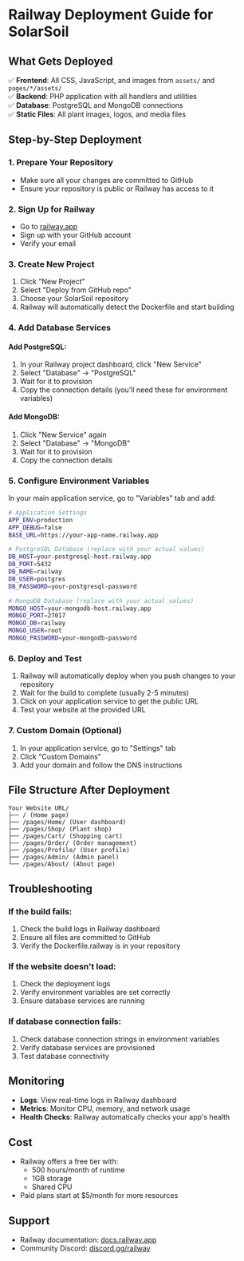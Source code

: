 # Railway Deployment Guide for SolarSoil

## What Gets Deployed

✅ **Frontend**: All CSS, JavaScript, and images from `assets/` and `pages/*/assets/`  
✅ **Backend**: PHP application with all handlers and utilities  
✅ **Database**: PostgreSQL and MongoDB connections  
✅ **Static Files**: All plant images, logos, and media files  

## Step-by-Step Deployment

### 1. Prepare Your Repository
- Make sure all your changes are committed to GitHub
- Ensure your repository is public or Railway has access to it

### 2. Sign Up for Railway
- Go to [railway.app](https://railway.app)
- Sign up with your GitHub account
- Verify your email

### 3. Create New Project
1. Click "New Project"
2. Select "Deploy from GitHub repo"
3. Choose your SolarSoil repository
4. Railway will automatically detect the Dockerfile and start building

### 4. Add Database Services

#### Add PostgreSQL:
1. In your Railway project dashboard, click "New Service"
2. Select "Database" → "PostgreSQL"
3. Wait for it to provision
4. Copy the connection details (you'll need these for environment variables)

#### Add MongoDB:
1. Click "New Service" again
2. Select "Database" → "MongoDB"
3. Wait for it to provision
4. Copy the connection details

### 5. Configure Environment Variables

In your main application service, go to "Variables" tab and add:

```bash
# Application Settings
APP_ENV=production
APP_DEBUG=false
BASE_URL=https://your-app-name.railway.app

# PostgreSQL Database (replace with your actual values)
DB_HOST=your-postgresql-host.railway.app
DB_PORT=5432
DB_NAME=railway
DB_USER=postgres
DB_PASSWORD=your-postgresql-password

# MongoDB Database (replace with your actual values)
MONGO_HOST=your-mongodb-host.railway.app
MONGO_PORT=27017
MONGO_DB=railway
MONGO_USER=root
MONGO_PASSWORD=your-mongodb-password
```

### 6. Deploy and Test

1. Railway will automatically deploy when you push changes to your repository
2. Wait for the build to complete (usually 2-5 minutes)
3. Click on your application service to get the public URL
4. Test your website at the provided URL

### 7. Custom Domain (Optional)

1. In your application service, go to "Settings" tab
2. Click "Custom Domains"
3. Add your domain and follow the DNS instructions

## File Structure After Deployment

```
Your Website URL/
├── / (Home page)
├── /pages/Home/ (User dashboard)
├── /pages/Shop/ (Plant shop)
├── /pages/Cart/ (Shopping cart)
├── /pages/Order/ (Order management)
├── /pages/Profile/ (User profile)
├── /pages/Admin/ (Admin panel)
└── /pages/About/ (About page)
```

## Troubleshooting

### If the build fails:
1. Check the build logs in Railway dashboard
2. Ensure all files are committed to GitHub
3. Verify the Dockerfile.railway is in your repository

### If the website doesn't load:
1. Check the deployment logs
2. Verify environment variables are set correctly
3. Ensure database services are running

### If database connection fails:
1. Check database connection strings in environment variables
2. Verify database services are provisioned
3. Test database connectivity

## Monitoring

- **Logs**: View real-time logs in Railway dashboard
- **Metrics**: Monitor CPU, memory, and network usage
- **Health Checks**: Railway automatically checks your app's health

## Cost

- Railway offers a free tier with:
  - 500 hours/month of runtime
  - 1GB storage
  - Shared CPU
- Paid plans start at $5/month for more resources

## Support

- Railway documentation: [docs.railway.app](https://docs.railway.app)
- Community Discord: [discord.gg/railway](https://discord.gg/railway) 
